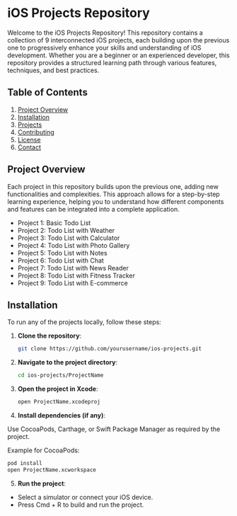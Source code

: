 # iOS Projects Repository

Welcome to the iOS Projects Repository! This repository contains a collection of 9 interconnected iOS projects, each building upon the previous one to progressively enhance your skills and understanding of iOS development. Whether you are a beginner or an experienced developer, this repository provides a structured learning path through various features, techniques, and best practices.

## Table of Contents

1. [Project Overview](#project-overview)
2. [Installation](#installation)
3. [Projects](#projects)
4. [Contributing](#contributing)
5. [License](#license)
6. [Contact](#contact)

## Project Overview

Each project in this repository builds upon the previous one, adding new functionalities and complexities. This approach allows for a step-by-step learning experience, helping you to understand how different components and features can be integrated into a complete application.

- Project 1: Basic Todo List
- Project 2: Todo List with Weather
- Project 3: Todo List with Calculator
- Project 4: Todo List with Photo Gallery
- Project 5: Todo List with Notes
- Project 6: Todo List with Chat
- Project 7: Todo List with News Reader
- Project 8: Todo List with Fitness Tracker
- Project 9: Todo List with E-commerce

## Installation

To run any of the projects locally, follow these steps:

1. **Clone the repository**:
   ```bash
   git clone https://github.com/yourusername/ios-projects.git
   ```
2. **Navigate to the project directory**:
   ```bash
   cd ios-projects/ProjectName
   ```
3. **Open the project in Xcode**:
   ```bash
   open ProjectName.xcodeproj
   ```
4. **Install dependencies (if any)**:

Use CocoaPods, Carthage, or Swift Package Manager as required by the project.

Example for CocoaPods:

```bash
pod install
open ProjectName.xcworkspace
```

5. **Run the project**:

- Select a simulator or connect your iOS device.
- Press Cmd + R to build and run the project.
